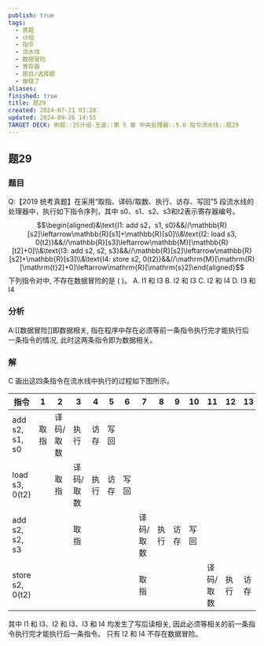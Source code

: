 ```yaml
---
publish: true
tags:
  - 真题
  - 计组
  - 指令
  - 流水线
  - 数据冒险
  - 寄存器
  - 题目/选择题
  - 做错了
aliases: 
finished: true
title: 题29
created: 2024-07-21 03:28
updated: 2024-09-26 14:55
TARGET DECK: 刷题::25计组-王道::第 5 章 中央处理器::5.6 指令流水线::题29
---
```

## 题29
### 题目
Q:【2019 统考真题】在采用“取指、译码/取数、执行、访存、写回”5 段流水线的处理器中，执行如下指令序列，其中 s0、s1、s2、s3和t2表示寄存器编号。 
$$\begin{aligned}&\text{I1: add s2，s1, s0}&&//\mathbb{R}[s2]\leftarrow\mathbb{R}[s1]+\mathbb{R}[s0]\\&\text{I2: load s3, 0(t2)}&&//\mathbb{R}[s3]\leftarrow\mathbb{M}[\mathbb{R}[t2]+0]\\&\text{I3: add s2, s2, s3}&&//\mathbb{R}[s2]\leftarrow\mathbb{R}[s2]+\mathbb{R}[s3]\\&\text{I4: store s2, 0(t2)}&&//\mathrm{M}[\mathrm{R}[\mathrm{t}2]+0]\leftarrow\mathrm{R}[\mathrm{s}2]\end{aligned}$$
下列指令对中, 不存在数据冒险的是 ( )。
A. I1 和 I3
B. I2 和 I3 
C. I2 和 I4
D. I3 和 I4
### 分析
A:[[数据冒险]]即数据相关, 指在程序中存在必须等前一条指令执行完才能执行后一条指令的情况, 此时这两条指令即为数据相关。
### 解
C
画出这四条指令在流水线中执行的过程如下图所示。

| 指令             | 1    | 2        | 3    | 4    | 5    | 6    | 7        | 8    | 9    | 10   | 11       | 12   | 13   | 14   |
|------------------|------|----------|------|------|------|------|----------|------|------|------|----------|------|------|------|
| add s2, s1, s0   | 取指 | 译码/取数 | 执行 | 访存 | 写回 |      |          |      |      |      |          |      |      |      |
| load s3, 0(t2)  |      | 取指     | 译码/取数 | 执行 | 访存 | 写回 |          |      |      |      |          |      |      |      |
| add s2, s2, s3   |      |          | 取指 |      |      |      | 译码/取数 | 执行 | 访存 | 写回 |          |      |      |      |
| store s2, 0(t2) |      |          |      |      |      |      | 取指     |      |      |      | 译码/取数 | 执行 | 访存 | 写回 |
其中 I1 和 I3、I2 和 I3、I3 和 I4 均发生了写后读相关, 因此必须等相关的前一条指令执行完才能执行后一条指令。
只有 I2 和 I4 不存在数据冒险。
<!--ID: 1727368451529-->


